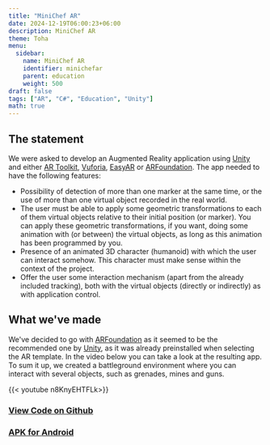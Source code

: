 ```yaml
---
title: "MiniChef AR"
date: 2024-12-19T06:00:23+06:00
description: MiniChef AR
theme: Toha
menu:
  sidebar:
    name: MiniChef AR
    identifier: minichefar
    parent: education
    weight: 500
draft: false
tags: ["AR", "C#", "Education", "Unity"]
math: true
---
```


## The statement
We were asked to develop an Augmented Reality application using [Unity](https://unity.com/) and either [AR Toolkit](https://www.artoolkitx.org/), [Vuforia](https://developer.vuforia.com/), [EasyAR](https://www.easyar.com/) or [ARFoundation](https://docs.unity3d.com/Packages/com.unity.xr.arfoundation@6.0/manual/index.html). The app needed to have the following features:
- Possibility of detection of more than one marker at the same time, or the use of more than one virtual object recorded in the real world.
- The user must be able to apply some geometric transformations to each of them virtual objects relative to their initial position (or marker). You can apply these geometric transformations, if you want, doing some animation with (or between) the virtual objects, as long as this animation has been programmed by you.
- Presence of an animated 3D character (humanoid) with which the user can interact somehow. This character must make sense within the context of the project.
- Offer the user some interaction mechanism (apart from the already included tracking), both with the virtual objects (directly or indirectly) as with application control.

## What we've made

We've decided to go with [ARFoundation](https://docs.unity3d.com/Packages/com.unity.xr.arfoundation@6.0/manual/index.html) as it seemed to be the recommended one by [Unity](https://unity.com/), as it was already preinstalled when selecting the AR template. 
In the video below you can take a look at the resulting app. To sum it up, we created a battleground environment where you can interact with several objects, such as grenades, mines and guns.

{{< youtube n8KnyEHTFLk>}}

### [View Code on <i class="fab fa-github"></i>Github](https://github.com/BernatBC/AR-Project)

### [<i class="fa-solid fa-cloud-arrow-down"></i> APK for <i class="fa-brands fa-android"></i>Android](https://github.com/BernatBC/AR-Project/releases/download/v1.0/miniChefAR.apk)
